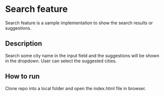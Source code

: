 # Search feature

Search feature is a sample implementation to show the search results or suggestions.

## Description

Search some city name in the input field and the suggestions will be shown in the dropdown. User can select the suggested cities.

## How to run

Clone repo into a local folder and open the index.html file in browser.

